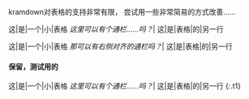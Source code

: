 kramdown对表格的支持非常有限，
尝试用一些非常简易的方式改善……

<div>
	
这|是|一个|小|表格
_这里可以有个通栏……吗？_|
这|是|表格|的|另一行

<style>
:scope tr:nth-of-type(2) td { border: 0 }
:scope tr:nth-of-type(2) td:first-child { position: absolute }
</style>

</div>
<div>
	
这|是|一个|小|表格
_那可以有右侧对齐的通栏吗？_|
这|是|表格|的|另一行

<style>
:scope tr:nth-of-type(2) td{
	text-align: right;
	width: 100%;
	box-sizing: border-box;
}
</style>
</div>

#### 保留，测试用的

这|是|一个|小|表格
_这里可以有个通栏……吗？_|
这|是|表格|的|另一行
{:.t1}
<style>
	.t1 tr:nth-of-type(2) td{color:red}
</style>
